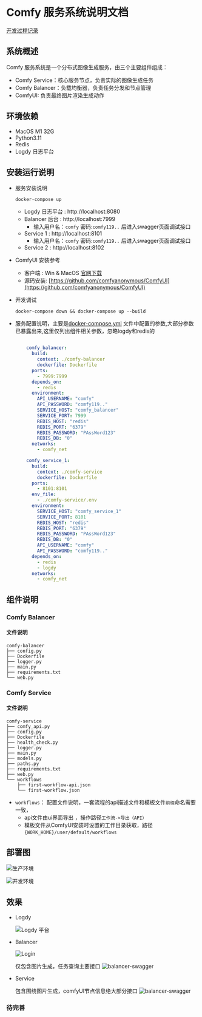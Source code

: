 # Comfy 服务系统说明文档

[开发过程记录](Document.md)


## 系统概述

Comfy 服务系统是一个分布式图像生成服务，由三个主要组件组成：
- Comfy Service：核心服务节点，负责实际的图像生成任务
- Comfy Balancer：负载均衡器，负责任务分发和节点管理
- ComfyUI: 负责最终图片渲染生成动作 


## 环境依赖
- MacOS M1 32G
- Python3.11
- Redis
- Logdy 日志平台

## 安装运行说明

- 服务安装说明
  ```shell
  docker-compose up
  ```
  - Logdy 日志平台 : http://localhost:8080
  - Balancer 后台 : http://localhost:7999
    - 输入用户名：`comfy` 密码:`comfy119..` 后进入swagger页面调试接口
  - Service 1 : http://localhost:8101
    - 输入用户名：`comfy` 密码:`comfy119..` 后进入swagger页面调试接口
  - Service 2 : http://localhost:8102
  
- ComfyUI 安装参考
  - 客户端 : Win & MacOS [官网下载](https://www.comfy.org/download)
  - 源码安装: [https://github.com/comfyanonymous/ComfyUI](https://github.com/comfyanonymous/ComfyUI)

- 开发调试
  ```shell
  docker-compose down && docker-compose up --build
  ``` 
- 服务配置说明，主要是[docker-compose.yml](docker-compose.yml) 文件中配置的参数,大部分参数已暴露出来,这里仅列出组件相关参数，忽略logdy和redis的
  ```yaml

      comfy_balancer:
        build:
          context: ./comfy-balancer
          dockerfile: Dockerfile
        ports:
          - 7999:7999
        depends_on:
          - redis
        environment:
          API_USERNAME: "comfy"
          API_PASSWORD: "comfy119.."
          SERVICE_HOST: "comfy_balancer"
          SERVICE_PORT: 7999
          REDIS_HOST: "redis"
          REDIS_PORT: "6379"
          REDIS_PASSWORD: "PAssWord123"
          REDIS_DB: "0"
        networks:
          - comfy_net

      comfy_service_1:
        build:
          context: ./comfy-service
          dockerfile: Dockerfile
        ports:
          - 8101:8101
        env_file:
          - ./comfy-service/.env
        environment:
          SERVICE_HOST: "comfy_service_1"
          SERVICE_PORT: 8101
          REDIS_HOST: "redis"
          REDIS_PORT: "6379"
          REDIS_PASSWORD: "PAssWord123"
          REDIS_DB: "0"
          API_USERNAME: "comfy"
          API_PASSWORD: "comfy119.."
        depends_on:
          - redis
          - logdy
        networks:
          - comfy_net
  ``` 

## 组件说明

### Comfy Balancer

#### 文件说明

```shell
comfy-balancer
├── config.py
├── Dockerfile
├── logger.py
├── main.py
├── requirements.txt
└── web.py
```

### Comfy Service

#### 文件说明

```shell
comfy-service
├── comfy_api.py
├── config.py
├── Dockerfile
├── health_check.py
├── logger.py
├── main.py
├── models.py
├── paths.py
├── requirements.txt
├── web.py
└── workflows
    ├── first-workflow-api.json
    └── first-workflow.json
```

- `workflows`： 配置文件说明，一套流程的api描述文件和模板文件`前缀`命名需要一致，
  - api文件由ui界面导出 ，操作路径`工作流->导出（API）`
  - 模板文件从ComfyUI安装时设置的工作目录获取，路径`{WORK_HOME}/user/default/workflows`


## 部署图

![](Screenshot/deploy-prod.png "生产环境")

![](Screenshot/deploy-dev.png "开发环境")

## 效果
- Logdy 

  ![](Screenshot/logdy.png "Logdy 平台")

- Balancer

  ![](Screenshot/balancer-login.png "Login")

  仅包含图片生成，任务查询主要接口
  ![](Screenshot/balancer-swagger.png "balancer-swagger")

- Service

  包含围绕图片生成，comfyUI节点信息绝大部分接口
  ![](Screenshot/service-swagger.png "balancer-swagger")


### 待完善




